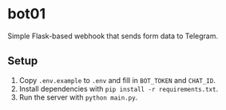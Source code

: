 # bot01

Simple Flask-based webhook that sends form data to Telegram.

## Setup

1. Copy `.env.example` to `.env` and fill in `BOT_TOKEN` and `CHAT_ID`.
2. Install dependencies with `pip install -r requirements.txt`.
3. Run the server with `python main.py`.
